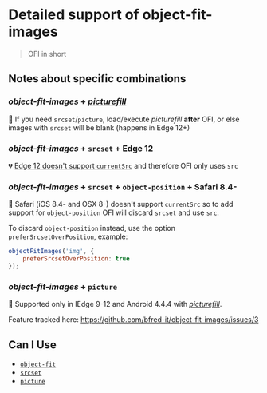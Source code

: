 # Detailed support of object-fit-images

> OFI in short

## Notes about specific combinations

### *object-fit-images* + [*picturefill*](https://github.com/scottjehl/picturefill)

💛 If you need `srcset`/`picture`, load/execute *picturefill* **after** OFI, or else images with `srcset` will be blank (happens in Edge 12+)

### *object-fit-images* + `srcset` + Edge 12

💔 [Edge 12 doesn't support `currentSrc`](https://blogs.windows.com/msedgedev/2015/06/08/introducing-srcset-responsive-images-in-microsoft-edge/) and therefore OFI only uses `src`

### *object-fit-images* + `srcset` + `object-position` + Safari 8.4-

💛 Safari (iOS 8.4- and OSX 8-) doesn't support `currentSrc` so to add support for `object-position` OFI will discard `srcset` and use `src`.

To discard `object-position` instead, use the option `preferSrcsetOverPosition`, example:

```js
objectFitImages('img', {
	preferSrcsetOverPosition: true
});
```

### *object-fit-images* + `picture`

💛 Supported only in IEdge 9-12 and Android 4.4.4 with [*picturefill*](https://github.com/scottjehl/picturefill).

Feature tracked here: https://github.com/bfred-it/object-fit-images/issues/3

## Can I Use

* [`object-fit`](http://caniuse.com/#feat=object-fit)
* [`srcset`](http://caniuse.com/#feat=srcset)
* [`picture`](http://caniuse.com/#feat=picture)
